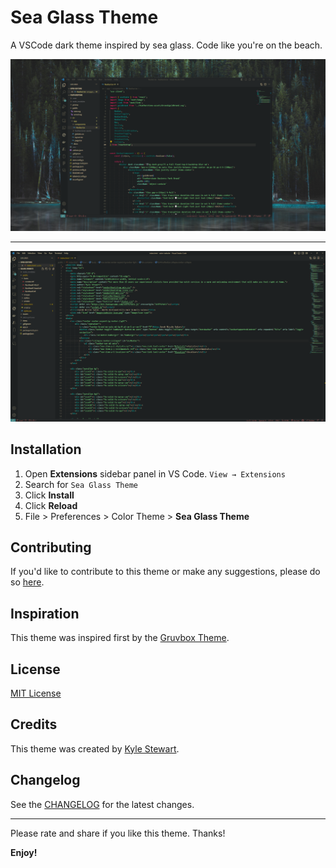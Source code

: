 # Sea Glass Theme

A VSCode dark theme inspired by sea glass. Code like you're on the beach.

![Sea Glass Theme](./assets/sea-glass-theme-1.png)

---

![Sea Glass Theme](./assets/sea-glass-theme-2.png)

## Installation

1. Open **Extensions** sidebar panel in VS Code. `View → Extensions`
2. Search for `Sea Glass Theme`
3. Click **Install**
4. Click **Reload**
5. File > Preferences > Color Theme > **Sea Glass Theme**

## Contributing

If you'd like to contribute to this theme or make any suggestions, please do so [here](https://github.com/KStew1017/sea-glass-vscode-color-theme).

## Inspiration

This theme was inspired first by the [Gruvbox Theme](https://marketplace.visualstudio.com/items?itemName=jdinhlife.gruvbox).

## License

[MIT License](./LICENSE.txt)

## Credits

This theme was created by [Kyle Stewart](https://github.com/KStew1017).

## Changelog

See the [CHANGELOG](./CHANGELOG.md) for the latest changes.

---

Please rate and share if you like this theme. Thanks!

**Enjoy!**